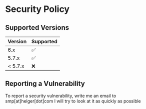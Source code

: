 # Security Policy

## Supported Versions

| Version | Supported          |
| ------- | ------------------ |
| 6.x     | :white_check_mark: |
| 5.7.x   | :white_check_mark: |
| < 5.7.x | :x:                |

## Reporting a Vulnerability

To report a security vulnerability, write me an email to smp[at]helger[dot]com
I will try to look at it as quickly as possible
